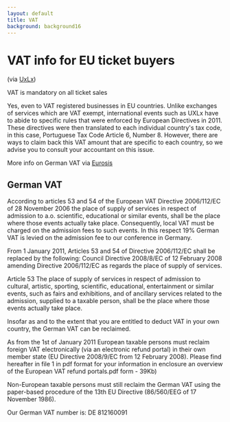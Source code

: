```yaml
---
layout: default
title: VAT
background: background16
---
```


# VAT info for EU ticket buyers

(via [UxLx](https://www.ux-lx.com/register.html))

VAT is mandatory on all ticket sales

Yes, even to VAT registered businesses in EU countries. Unlike exchanges of services which are VAT exempt, international events such as UXLx have to abide to specific rules that were enforced by European Directives in 2011. These directives were then translated to each individual country's tax code, in this case, Portuguese Tax Code Article 6, Number 8. However, there are ways to claim back this VAT amount that are specific to each country, so we advise you to consult your accountant on this issue.

More info on German VAT via [Eurosis](http://www.eurosis.org/cms/?q=node/2127)

## German VAT

According to articles 53 and 54 of the European VAT Directive 2006/112/EC of 28 November 2006 the place of supply of services in respect of admission to a.o. scientific, educational or similar events, shall be the place where those events actually take place. Consequently, local VAT must be charged on the admission fees to such events. In this respect 19% German VAT is levied on the admission fee to our conference in Germany.

From 1 January 2011, Articles 53 and 54 of Directive 2006/112/EC shall be replaced by the following: Council Directive 2008/8/EC of 12 February 2008 amending Directive 2006/112/EC as regards the place of supply of services.

Article 53 The place of supply of services in respect of admission to cultural, artistic, sporting, scientific, educational, entertainment or similar events, such as fairs and exhibitions, and of ancillary services related to the admission, supplied to a taxable person, shall be the place where those events actually take place.

Insofar as and to the extent that you are entitled to deduct VAT in your own country, the German VAT can be reclaimed.

As from the 1st of January 2011 European taxable persons must reclaim foreign VAT electronically (via an electronic refund portal) in their own member state (EU Directive 2008/9/EC from 12 February 2008). Please find hereafter in file 1 in pdf format for your information in enclosure an overview of the European VAT refund portals.pdf form - 39Kb) 

Non-European taxable persons must still reclaim the German VAT using the paper-based procedure of the 13th EU Directive (86/560/EEG of 17 November 1986).

Our German VAT number is: DE 812160091
